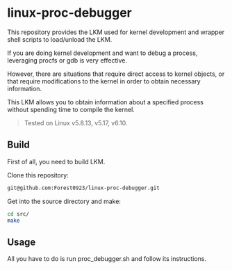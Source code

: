 # linux-proc-debugger

This repository provides the LKM used for kernel development and wrapper shell scripts to load/unload the LKM.

If you are doing kernel development and want to debug a process, leveraging procfs or gdb is very effective.

However, there are situations that require direct access to kernel objects, or that require modifications to the kernel in order to obtain necessary information.

This LKM allows you to obtain information about a specified process without spending time to compile the kernel.

> Tested on Linux v5.8.13, v5.17, v6.10.

## Build

First of all, you need to build LKM.

Clone this repository:

```sh
git@github.com:Forest0923/linux-proc-debugger.git
```

Get into the source directory and make:

```sh
cd src/
make
```

## Usage

All you have to do is run proc_debugger.sh and follow its instructions.

